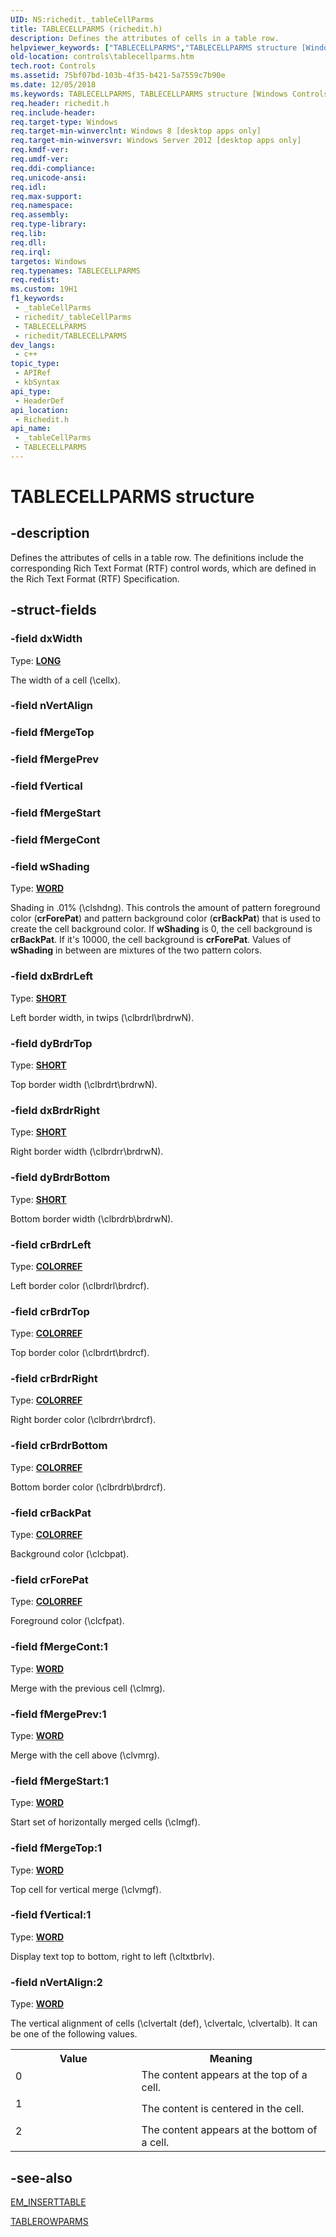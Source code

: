 ```yaml
---
UID: NS:richedit._tableCellParms
title: TABLECELLPARMS (richedit.h)
description: Defines the attributes of cells in a table row.
helpviewer_keywords: ["TABLECELLPARMS","TABLECELLPARMS structure [Windows Controls]","controls.tablecellparms","richedit/TABLECELLPARMS"]
old-location: controls\tablecellparms.htm
tech.root: Controls
ms.assetid: 75bf07bd-103b-4f35-b421-5a7559c7b90e
ms.date: 12/05/2018
ms.keywords: TABLECELLPARMS, TABLECELLPARMS structure [Windows Controls], controls.tablecellparms, richedit/TABLECELLPARMS
req.header: richedit.h
req.include-header: 
req.target-type: Windows
req.target-min-winverclnt: Windows 8 [desktop apps only]
req.target-min-winversvr: Windows Server 2012 [desktop apps only]
req.kmdf-ver: 
req.umdf-ver: 
req.ddi-compliance: 
req.unicode-ansi: 
req.idl: 
req.max-support: 
req.namespace: 
req.assembly: 
req.type-library: 
req.lib: 
req.dll: 
req.irql: 
targetos: Windows
req.typenames: TABLECELLPARMS
req.redist: 
ms.custom: 19H1
f1_keywords:
 - _tableCellParms
 - richedit/_tableCellParms
 - TABLECELLPARMS
 - richedit/TABLECELLPARMS
dev_langs:
 - c++
topic_type:
 - APIRef
 - kbSyntax
api_type:
 - HeaderDef
api_location:
 - Richedit.h
api_name:
 - _tableCellParms
 - TABLECELLPARMS
---
```


# TABLECELLPARMS structure


## -description

Defines the attributes of cells in a table row. The definitions include the corresponding Rich Text Format (RTF) control words, which are defined in the Rich Text Format (RTF) Specification.

## -struct-fields

### -field dxWidth

Type: <b><a href="/windows/desktop/WinProg/windows-data-types">LONG</a></b>

The width of a cell (\cellx).

### -field nVertAlign

### -field fMergeTop

### -field fMergePrev

### -field fVertical

### -field fMergeStart

### -field fMergeCont

### -field wShading

Type: <b><a href="/windows/desktop/WinProg/windows-data-types">WORD</a></b>

Shading in .01% (\clshdng). This controls the amount of pattern foreground color (<b>crForePat</b>) and pattern background color (<b>crBackPat</b>) that is used to create the cell background color. If <b>wShading</b> is 0, the cell background is <b>crBackPat</b>. If it's 10000, the cell background is <b>crForePat</b>. Values of <b>wShading</b> in between are mixtures of the two pattern colors.

### -field dxBrdrLeft

Type: <b><a href="/windows/desktop/WinProg/windows-data-types">SHORT</a></b>

Left border width, in twips  (\clbrdrl\brdrwN).

### -field dyBrdrTop

Type: <b><a href="/windows/desktop/WinProg/windows-data-types">SHORT</a></b>

Top border width (\clbrdrt\brdrwN).

### -field dxBrdrRight

Type: <b><a href="/windows/desktop/WinProg/windows-data-types">SHORT</a></b>

Right border width (\clbrdrr\brdrwN).

### -field dyBrdrBottom

Type: <b><a href="/windows/desktop/WinProg/windows-data-types">SHORT</a></b>

Bottom border width (\clbrdrb\brdrwN).

### -field crBrdrLeft

Type: <b><a href="/windows/desktop/gdi/colorref">COLORREF</a></b>

Left border color (\clbrdrl\brdrcf).

### -field crBrdrTop

Type: <b><a href="/windows/desktop/gdi/colorref">COLORREF</a></b>

Top border color (\clbrdrt\brdrcf).

### -field crBrdrRight

Type: <b><a href="/windows/desktop/gdi/colorref">COLORREF</a></b>

Right border color (\clbrdrr\brdrcf).

### -field crBrdrBottom

Type: <b><a href="/windows/desktop/gdi/colorref">COLORREF</a></b>

Bottom border color (\clbrdrb\brdrcf).

### -field crBackPat

Type: <b><a href="/windows/desktop/gdi/colorref">COLORREF</a></b>

Background color (\clcbpat).

### -field crForePat

Type: <b><a href="/windows/desktop/gdi/colorref">COLORREF</a></b>

Foreground color (\clcfpat).

### -field fMergeCont:1

Type: <b><a href="/windows/desktop/WinProg/windows-data-types">WORD</a></b>

Merge with the previous cell (\clmrg).

### -field fMergePrev:1

Type: <b><a href="/windows/desktop/WinProg/windows-data-types">WORD</a></b>

Merge with the cell above (\clvmrg).

### -field fMergeStart:1

Type: <b><a href="/windows/desktop/WinProg/windows-data-types">WORD</a></b>

Start set of horizontally merged cells (\clmgf).

### -field fMergeTop:1

Type: <b><a href="/windows/desktop/WinProg/windows-data-types">WORD</a></b>

Top cell for vertical merge (\clvmgf).

### -field fVertical:1

Type: <b><a href="/windows/desktop/WinProg/windows-data-types">WORD</a></b>

Display text top to bottom, right to left (\cltxtbrlv).

### -field nVertAlign:2

Type: <b><a href="/windows/desktop/WinProg/windows-data-types">WORD</a></b>


The vertical alignment of cells (\clvertalt (def), \clvertalc, \clvertalb). It can be one of the following values.



<table>
<tr>
<th>Value</th>
<th>Meaning</th>
</tr>
<tr>
<td width="40%">
<dl>
<dt>0</dt>
</dl>
</td>
<td width="60%">
The content appears at the top of a cell. 

</td>
</tr>
<tr>
<td width="40%">
<dl>
<dt>1</dt>
</dl>
</td>
<td width="60%">
The content is centered in the cell.

</td>
</tr>
<tr>
<td width="40%">
<dl>
<dt>2</dt>
</dl>
</td>
<td width="60%">
The content appears at the bottom of a cell. 

</td>
</tr>
</table>

## -see-also

<a href="/windows/desktop/Controls/em-inserttable">EM_INSERTTABLE</a>



<a href="/windows/desktop/api/richedit/ns-richedit-tablerowparms">TABLEROWPARMS</a>

